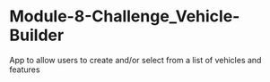 # Module-8-Challenge_Vehicle-Builder
App to allow users to create and/or select from a list of vehicles and features
